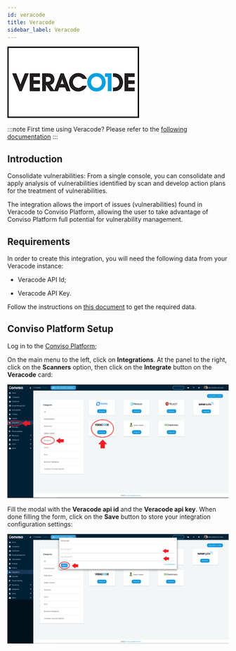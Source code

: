```yaml
---
id: veracode
title: Veracode
sidebar_label: Veracode
---
```


<div style={{textAlign: 'center'}}>

![img](../../static/img/veracode.png)

</div>

:::note
First time using Veracode? Please refer to the [following documentation](https://docs.veracode.com/r/all_HC)
:::

## Introduction

Consolidate vulnerabilities: From a single console, you can consolidate and apply analysis of vulnerabilities identified by scan and develop action plans for the treatment of vulnerabilities.

The integration allows the import of issues (vulnerabilities) found in Veracode to Conviso Platform, allowing the user to take advantage of Conviso Platform full potential for vulnerability management.

## Requirements

In order to create this integration, you will need the following data from your Veracode instance:

- Veracode API Id;

- Veracode API Key.

Follow the instructions on [this document](https://docs.veracode.com/r/admin_api) to get the required data.

## Conviso Platform Setup

Log in to the [Conviso Platform](https://app.convisoappsec.com);

On the main menu to the left, click on **Integrations**. At the panel to the right, click on the **Scanners** option, then click on the **Integrate** button on the **Veracode** card:

<div style={{textAlign: 'center'}}>

![img](../../static/img/veracode-img1.png)

</div>

Fill the modal with the **Veracode api id** and the **Veracode api key**. When done filling the form, click on the **Save** button to store your integration configuration settings:

<div style={{textAlign: 'center'}}>

![img](../../static/img/veracode-img2.png)

</div>

